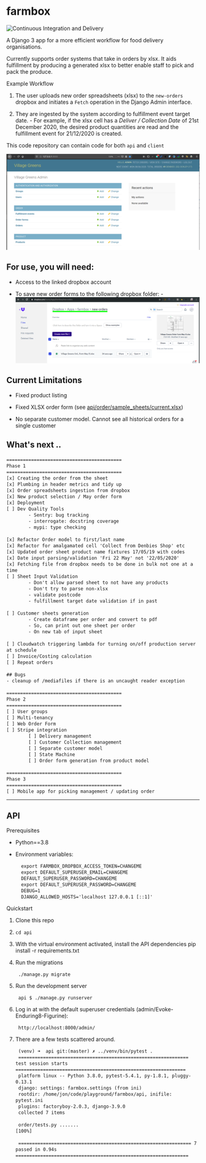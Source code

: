 # farmbox

![Continuous Integration and Delivery](https://github.com/jonwhittlestone/farmbox/workflows/Continuous%20Integration%20and%20Delivery/badge.svg)

A Django 3 app for a more efficient workflow for food delivery organisations.

Currently supports order systems that take in orders by xlsx. It aids fulfillment by producing a generated xlsx to better enable staff to pick and pack the produce.

Example Workflow

1. The user uploads new order spreadsheets (xlsx) to the `new-orders` dropbox and initiates a `Fetch` operation in the Django Admin interface.

2. They are ingested by the system according to fulfillment event target date.
        - For example, if the xlsx cell has a _Deliver / Collection Date_ of 21st December 2020, the desired product quantities are read and the fulfillment event for 21/12/2020 is created.

This code repository can contain code for both `api` and `client`

![admin](screenshot.png)

## For use, you will need:

* Access to the linked dropbox account

* To save new order forms to the following dropbox folder:
        - ![dropbox](dropbox.png)

## Current Limitations
- Fixed product listing

- Fixed XLSX order form (see [api/order/sample_sheets/current.xlsx](api/order/sample_sheets/current.xlsx))

- No separate customer model. Cannot see all historical orders for a single customer

## What's next ..
```
==========================================
Phase 1
==========================================
[x] Creating the order from the sheet
[x] Plumbing in header metrics and tidy up
[x] Order spreadsheets ingestion from dropbox
[x] New product selection / May order form
[x] Deployment
[ ] Dev Quality Tools
        - Sentry: bug tracking
        - interrogate: docstring coverage
        - mypi: type checking

[x] Refactor Order model to first/last name
[x] Refactor for amalgamated cell 'Collect from Denbies Shop' etc
[x] Updated order sheet product name fixtures 17/05/19 with codes
[x] Date input parsing/validation 'Fri 22 May' not '22/05/2020'
[x] Fetching file from dropbox needs to be done in bulk not one at a time
[ ] Sheet Input Validation
        - Don't allow parsed sheet to not have any products
        - Don't try to parse non-xlsx
        - validate postcode
        - fulfillment target date validation if in past

[ ] Customer sheets generation
        - Create dataframe per order and convert to pdf
        - So, can print out one sheet per order
        - On new tab of input sheet

[ ] Cloudwatch triggering lambda for turning on/off production server at schedule
[ ] Invoice/Costing calculation
[ ] Repeat orders

## Bugs
- cleanup of /mediafiles if there is an uncaught reader exception

==========================================
Phase 2
==========================================
[ ] User groups
[ ] Multi-tenancy
[ ] Web Order Form
[ ] Stripe integration
        [ ] Delivery management
        [ ] Customer Collection management
        [ ] Separate customer model
        [ ] State Machine
        [ ] Order form generation from product model

==========================================
Phase 3
==========================================
[ ] Mobile app for picking management / updating order
```
---
## API

Prerequisites

* Python==3.8
* Environment variables:

        export FARMBOX_DROPBOX_ACCESS_TOKEN=CHANGEME
        export DEFAULT_SUPERUSER_EMAIL=CHANGEME
        DEFAULT_SUPERUSER_PASSWORD=CHANGEME
        export DEFAULT_SUPERUSER_PASSWORD=CHANGEME
        DEBUG=1
        DJANGO_ALLOWED_HOSTS='localhost 127.0.0.1 [::1]'

Quickstart

1. Clone this repo
2. `cd api`
3. With the virtual environment activated, install the API dependencies
        pip install -r requirements.txt
4. Run the migrations

        ./manage.py migrate
3. Run the development server

        api $ ./manage.py runserver

4. Log in at with the default superuser credentials (admin/Evoke-Enduring8-Figurine):

        http://localhost:8000/admin/

5. There are a few tests scattered around.

        (venv) ➜  api git:(master) ✗ ../venv/bin/pytest .
        ============================================================== test session starts ==============================================================
        platform linux -- Python 3.8.0, pytest-5.4.1, py-1.8.1, pluggy-0.13.1
        django: settings: farmbox.settings (from ini)
        rootdir: /home/jon/code/playground/farmbox/api, inifile: pytest.ini
        plugins: factoryboy-2.0.3, django-3.9.0
        collected 7 items

        order/tests.py .......                                                                                                                    [100%]

        =============================================================== 7 passed in 0.94s ===============================================================
